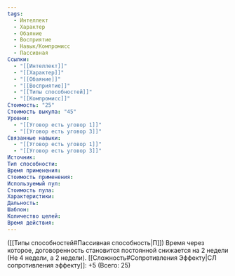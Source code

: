 ```yaml
---
tags:
  - Интеллект
  - Характер
  - Обаяние
  - Восприятие
  - Навык/Компромисс
  - Пассивная
Ссылки:
  - "[[Интеллект]]"
  - "[[Характер]]"
  - "[[Обаяние]]"
  - "[[Восприятие]]"
  - "[[Типы способностей]]"
  - "[[Компромисс]]"
Стоимость: "25"
Стоимость выкупа: "45"
Уровни:
  - "[[Уговор есть уговор 1]]"
  - "[[Уговор есть уговор 3]]"
Связанные навыки:
  - "[[Уговор есть уговор 1]]"
  - "[[Уговор есть уговор 3]]"
Источник:
Тип способности:
Время применения:
Стоимость применения:
Используемый пул:
Стоимость пула:
Характеристики:
Дальность:
Шаблон:
Количество целей:
Время действия:
---
```

([[Типы способностей#Пассивная способность|П]]) Время через которое, договоренность становится постоянной снижается на 2 недели (Не 4 недели, а 2 недели).
[[Сложность#Cопротивления Эффекту|СЛ сопротивления эффекту]]: +5 (Всего: 25)
